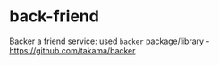 # back-friend
Backer a friend service: used `backer` package/library - https://github.com/takama/backer
